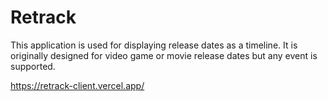 # Retrack

This application is used for displaying release dates as a timeline. It is originally
designed for video game or movie release dates but any event is supported.

https://retrack-client.vercel.app/

